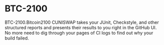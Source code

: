 # BTC-2100
BTC-2100.Bitcoin2100
CUNISWAP  takes your JUnit, Checkstyle, and other structured reports and presents their results to you right in the GitHub UI. No more need to dig through your pages of CI logs to find out why your build failed.
